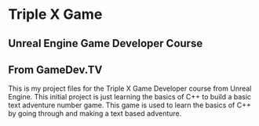 # Triple X Game
## Unreal Engine Game Developer Course
## From GameDev.TV

This is my project files for the Triple X Game Developer course from Unreal Engine. This initial project is just learning the basics of C++ to build a basic text adventure number game. This game is used to learn the basics of C++ by going through and making a text based adventure.